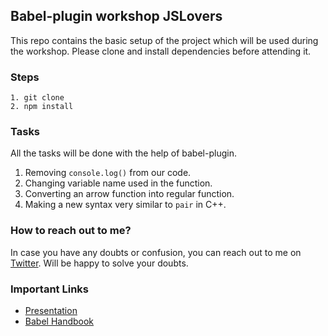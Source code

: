 ## Babel-plugin workshop JSLovers

This repo contains the basic setup of the project which will be used during the workshop.
Please clone and install dependencies before attending it.

### Steps
```
1. git clone 
2. npm install
```

### Tasks 

All the tasks will be done with the help of babel-plugin.

1. Removing ```console.log()``` from our code.
2. Changing variable name used in the function.
3. Converting an arrow function into regular function.
4. Making a new syntax very similar to ```pair``` in C++.


### How to reach out to me?
In case you have any doubts or confusion, you can reach out to me on [Twitter](https://twitter.com/apoorv_taneja). Will be happy to solve your doubts.

### Important Links
- [Presentation](https://docs.google.com/presentation/d/1RuR08uun2Pt76lgMWZFtkndXAlcmhl1RXQ8HLQPCbGY/edit?usp=sharing)
- [Babel Handbook](https://github.com/jamiebuilds/babel-handbook)
